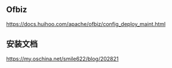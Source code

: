 ## Ofbiz

https://docs.huihoo.com/apache/ofbiz/config_deploy_maint.html


## 安装文档

https://my.oschina.net/smile622/blog/202821

